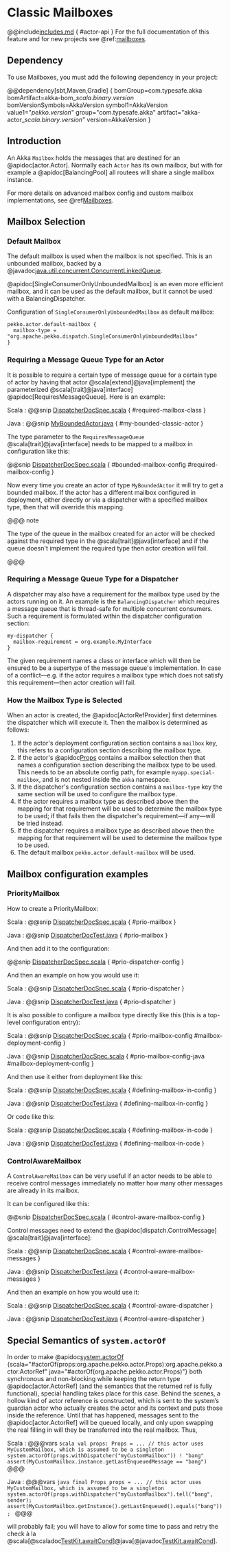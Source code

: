 # Classic Mailboxes

@@include[includes.md](includes.md) { #actor-api }
For the full documentation of this feature and for new projects see @ref:[mailboxes](typed/mailboxes.md).

## Dependency

To use Mailboxes, you must add the following dependency in your project:

@@dependency[sbt,Maven,Gradle] {
  bomGroup=com.typesafe.akka bomArtifact=akka-bom_$scala.binary.version$ bomVersionSymbols=AkkaVersion
  symbol1=AkkaVersion
  value1="$pekko.version$"
  group="com.typesafe.akka"
  artifact="akka-actor_$scala.binary.version$"
  version=AkkaVersion
}

## Introduction

An Akka `Mailbox` holds the messages that are destined for an @apidoc[actor.Actor].
Normally each `Actor` has its own mailbox, but with for example a @apidoc[BalancingPool]
all routees will share a single mailbox instance.

For more details on advanced mailbox config and custom mailbox implementations, see @ref[Mailboxes](typed/mailboxes.md#mailbox-implementations).

## Mailbox Selection

### Default Mailbox

The default mailbox is used when the mailbox is not specified.
This is an unbounded mailbox, backed by a
@javadoc[java.util.concurrent.ConcurrentLinkedQueue](java.util.concurrent.ConcurrentLinkedQueue).

@apidoc[SingleConsumerOnlyUnboundedMailbox] is an even more efficient mailbox, and
it can be used as the default mailbox, but it cannot be used with a BalancingDispatcher.

Configuration of `SingleConsumerOnlyUnboundedMailbox` as default mailbox:

```
pekko.actor.default-mailbox {
  mailbox-type = "org.apache.pekko.dispatch.SingleConsumerOnlyUnboundedMailbox"
}
```

### Requiring a Message Queue Type for an Actor

It is possible to require a certain type of message queue for a certain type of actor
by having that actor @scala[extend]@java[implement] the parameterized @scala[trait]@java[interface] @apidoc[RequiresMessageQueue]. Here is
an example:

Scala
:   @@snip [DispatcherDocSpec.scala](/docs/src/test/scala/docs/dispatcher/DispatcherDocSpec.scala) { #required-mailbox-class }

Java
:   @@snip [MyBoundedActor.java](/docs/src/test/java/jdocs/actor/MyBoundedActor.java) { #my-bounded-classic-actor }

The type parameter to the `RequiresMessageQueue` @scala[trait]@java[interface] needs to be mapped to a mailbox in
configuration like this:

@@snip [DispatcherDocSpec.scala](/docs/src/test/scala/docs/dispatcher/DispatcherDocSpec.scala) { #bounded-mailbox-config #required-mailbox-config }

Now every time you create an actor of type `MyBoundedActor` it will try to get a bounded
mailbox. If the actor has a different mailbox configured in deployment, either directly or via
a dispatcher with a specified mailbox type, then that will override this mapping.

@@@ note

The type of the queue in the mailbox created for an actor will be checked against the required type in the
@scala[trait]@java[interface] and if the queue doesn't implement the required type then actor creation will fail.

@@@

### Requiring a Message Queue Type for a Dispatcher

A dispatcher may also have a requirement for the mailbox type used by the
actors running on it. An example is the `BalancingDispatcher` which requires a
message queue that is thread-safe for multiple concurrent consumers. Such a
requirement is formulated within the dispatcher configuration section:

```
my-dispatcher {
  mailbox-requirement = org.example.MyInterface
}
```

The given requirement names a class or interface which will then be ensured to
be a supertype of the message queue's implementation. In case of a
conflict—e.g. if the actor requires a mailbox type which does not satisfy this
requirement—then actor creation will fail.

### How the Mailbox Type is Selected

When an actor is created, the @apidoc[ActorRefProvider] first determines the
dispatcher which will execute it. Then the mailbox is determined as follows:

 1. If the actor's deployment configuration section contains a `mailbox` key,
this refers to a configuration section describing the mailbox type.
 2. If the actor's @apidoc[Props](actor.Props) contains a mailbox selection then that names a configuration section describing the
mailbox type to be used. This needs to be an absolute config path,
for example `myapp.special-mailbox`, and is not nested inside the `akka` namespace.
 3. If the dispatcher's configuration section contains a `mailbox-type` key
the same section will be used to configure the mailbox type.
 4. If the actor requires a mailbox type as described above then the mapping for
that requirement will be used to determine the mailbox type to be used; if
that fails then the dispatcher's requirement—if any—will be tried instead.
 5. If the dispatcher requires a mailbox type as described above then the
mapping for that requirement will be used to determine the mailbox type to
be used.
 6. The default mailbox `pekko.actor.default-mailbox` will be used.

## Mailbox configuration examples

### PriorityMailbox

How to create a PriorityMailbox:

Scala
:   @@snip [DispatcherDocSpec.scala](/docs/src/test/scala/docs/dispatcher/DispatcherDocSpec.scala) { #prio-mailbox }

Java
:   @@snip [DispatcherDocTest.java](/docs/src/test/java/jdocs/dispatcher/DispatcherDocTest.java) { #prio-mailbox }

And then add it to the configuration:

@@snip [DispatcherDocSpec.scala](/docs/src/test/scala/docs/dispatcher/DispatcherDocSpec.scala) { #prio-dispatcher-config }

And then an example on how you would use it:

Scala
:   @@snip [DispatcherDocSpec.scala](/docs/src/test/scala/docs/dispatcher/DispatcherDocSpec.scala) { #prio-dispatcher }

Java
:   @@snip [DispatcherDocTest.java](/docs/src/test/java/jdocs/dispatcher/DispatcherDocTest.java) { #prio-dispatcher }

It is also possible to configure a mailbox type directly like this (this is a top-level configuration entry):

Scala
:   @@snip [DispatcherDocSpec.scala](/docs/src/test/scala/docs/dispatcher/DispatcherDocSpec.scala) { #prio-mailbox-config #mailbox-deployment-config }

Java
:   @@snip [DispatcherDocSpec.scala](/docs/src/test/scala/docs/dispatcher/DispatcherDocSpec.scala) { #prio-mailbox-config-java #mailbox-deployment-config }

And then use it either from deployment like this:

Scala
:   @@snip [DispatcherDocSpec.scala](/docs/src/test/scala/docs/dispatcher/DispatcherDocSpec.scala) { #defining-mailbox-in-config }

Java
:   @@snip [DispatcherDocTest.java](/docs/src/test/java/jdocs/dispatcher/DispatcherDocTest.java) { #defining-mailbox-in-config }

Or code like this:

Scala
:   @@snip [DispatcherDocSpec.scala](/docs/src/test/scala/docs/dispatcher/DispatcherDocSpec.scala) { #defining-mailbox-in-code }

Java
:   @@snip [DispatcherDocTest.java](/docs/src/test/java/jdocs/dispatcher/DispatcherDocTest.java) { #defining-mailbox-in-code }

### ControlAwareMailbox

A `ControlAwareMailbox` can be very useful if an actor needs to be able to receive control messages
immediately no matter how many other messages are already in its mailbox.

It can be configured like this:

@@snip [DispatcherDocSpec.scala](/docs/src/test/scala/docs/dispatcher/DispatcherDocSpec.scala) { #control-aware-mailbox-config }

Control messages need to extend the @apidoc[dispatch.ControlMessage] @scala[trait]@java[interface]:

Scala
:   @@snip [DispatcherDocSpec.scala](/docs/src/test/scala/docs/dispatcher/DispatcherDocSpec.scala) { #control-aware-mailbox-messages }

Java
:   @@snip [DispatcherDocTest.java](/docs/src/test/java/jdocs/dispatcher/DispatcherDocTest.java) { #control-aware-mailbox-messages }

And then an example on how you would use it:

Scala
:   @@snip [DispatcherDocSpec.scala](/docs/src/test/scala/docs/dispatcher/DispatcherDocSpec.scala) { #control-aware-dispatcher }

Java
:   @@snip [DispatcherDocTest.java](/docs/src/test/java/jdocs/dispatcher/DispatcherDocTest.java) { #control-aware-dispatcher }

## Special Semantics of `system.actorOf`

In order to make @apidoc[system.actorOf](actor.ActorRefFactory) {scala="#actorOf(props:org.apache.pekko.actor.Props):org.apache.pekko.actor.ActorRef" java="#actorOf(org.apache.pekko.actor.Props)"} both synchronous and non-blocking while
keeping the return type @apidoc[actor.ActorRef] (and the semantics that the returned
ref is fully functional), special handling takes place for this case. Behind
the scenes, a hollow kind of actor reference is constructed, which is sent to
the system’s guardian actor who actually creates the actor and its context and
puts those inside the reference. Until that has happened, messages sent to the
@apidoc[actor.ActorRef] will be queued locally, and only upon swapping the real
filling in will they be transferred into the real mailbox. Thus,

Scala
:   @@@vars
    ```scala
    val props: Props = ...
    // this actor uses MyCustomMailbox, which is assumed to be a singleton
    system.actorOf(props.withDispatcher("myCustomMailbox")) ! "bang"
    assert(MyCustomMailbox.instance.getLastEnqueuedMessage == "bang")
    ```
    @@@

Java
:   @@@vars
    ```java
    final Props props = ...
    // this actor uses MyCustomMailbox, which is assumed to be a singleton
    system.actorOf(props.withDispatcher("myCustomMailbox").tell("bang", sender);
    assert(MyCustomMailbox.getInstance().getLastEnqueued().equals("bang"));
    ```
    @@@

will probably fail; you will have to allow for some time to pass and retry the
check à la @scala[@scaladoc[TestKit.awaitCond](pekko.testkit.TestKit#awaitCond(p:=%3EBoolean,max:scala.concurrent.duration.Duration,interval:scala.concurrent.duration.Duration,message:String):Unit)]@java[@javadoc[TestKit.awaitCond](pekko.testkit.javadsl.TestKit#awaitCond(java.time.Duration,java.time.Duration,java.lang.String,java.util.function.Supplier))].
